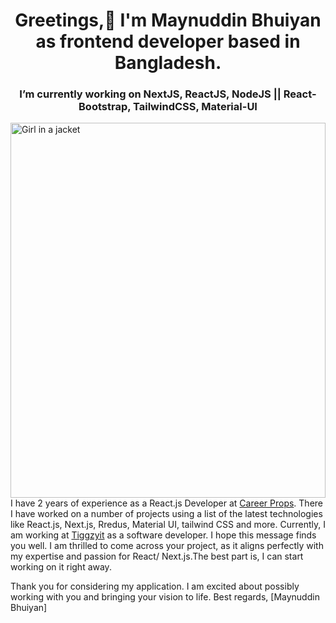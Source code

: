 <h1 align="center">Greetings,👋 I'm Maynuddin Bhuiyan as frontend developer based in Bangladesh.</h1>
<h3 align="center">I’m currently working on NextJS, ReactJS, NodeJS || React-Bootstrap, TailwindCSS, Material-UI</h3>
<img src="[img_girl.jpg](https://media.licdn.com/dms/image/D5616AQHEWC6vsgK6JQ/profile-displaybackgroundimage-shrink_350_1400/0/1675192937276?e=1698278400&v=beta&t=h6ECuarsSrjuEUt7VX-ykUREnB-bT-35vuOlh1G3dXg)" alt="Girl in a jacket" width="100%" height="600"> 
I have 2 years of experience as a React.js Developer at <a href="https://www.mycareerprops.com/">Career Props</a>. There I have worked on a number of projects using a list of the latest technologies like React.js, Next.js, Rredus, Material UI, tailwind CSS and more. Currently, I am working at <a href="https://tiggzyit.com">Tiggzyit</a> as a software developer.
I hope this message finds you well. I am thrilled to come across your project, as it aligns perfectly with my expertise and passion for React/ Next.js.The best part is, I can start working on it right away.

Thank you for considering my application. I am excited about possibly working with you and bringing your vision to life.
Best regards,
[Maynuddin Bhuiyan]
